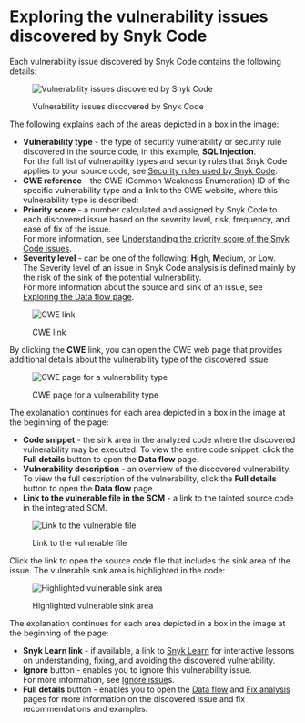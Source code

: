 # Exploring the vulnerability issues discovered by Snyk Code

Each vulnerability issue discovered by Snyk Code contains the following details:

<figure><img src="../../../../.gitbook/assets/Snyk Code - Results - Issues - diagram.png" alt="Vulnerability issues discovered by Snyk Code"><figcaption><p>Vulnerability issues discovered by Snyk Code</p></figcaption></figure>

The following explains each of the areas depicted in a box in the image:

* **Vulnerability type** - the type of security vulnerability or security rule discovered in the source code, in this example, **SQL Injection**.\
  For the full list of vulnerability types and security rules that Snyk Code applies to your source code, see [Security rules used by Snyk Code](../../security-rules-used-by-snyk-code/).
* **CWE reference** - the CWE (Common Weakness Enumeration) ID of the specific vulnerability type and a link to the CWE website, where this vulnerability type is described:
* **Priority score** - a number calculated and assigned by Snyk Code to each discovered issue based on the severity level, risk, frequency, and ease of fix of the issue.\
  For more information, see [Understanding the priority score of the Snyk Code issues](../../exploring-and-working-with-snyk-code-results-in-the-web-ui/understanding-the-priority-score-of-the-snyk-code-issues.md).
* **Severity level** - can be one of the following: **H**igh, **M**edium, or **L**ow.\
  The Severity level of an issue in Snyk Code analysis is defined mainly by the risk of the sink of the potential vulnerability.\
  For more information about the source and sink of an issue, see [Exploring the Data flow page](exploring-the-data-flow-and-fix-analysis-pages-of-an-issue/exploring-the-data-flow-page.md).

<figure><img src="../../../../.gitbook/assets/Snyk Code - Results - Issues - CWE link.png" alt="CWE link"><figcaption><p>CWE link</p></figcaption></figure>

By clicking the **CWE** link, you can open the CWE web page that provides additional details about the vulnerability type of the discovered issue:

<figure><img src="../../../../.gitbook/assets/Snyk Code - Results - Issues - CWE web page.png" alt="CWE page for a vulnerability type"><figcaption><p>CWE page for a vulnerability type</p></figcaption></figure>

The explanation continues for each area depicted in a box in the image at the beginning of the page:

* **Code snippet** - the sink area in the analyzed code where the discovered vulnerability may be executed. To view the entire code snippet, click the **Full details** button to open the **Data flow** page.
* **Vulnerability description** - an overview of the discovered vulnerability. To view the full description of the vulnerability, click the **Full details** button to open the **Data flow** page.
* **Link to the vulnerable file in the SCM** - a link to the tainted source code in the integrated SCM.

<figure><img src="../../../../.gitbook/assets/Snyk Code - Results - Issues - Repo link.png" alt="Link to the vulnerable file"><figcaption><p>Link to the vulnerable file</p></figcaption></figure>

Click the link to open the source code file that includes the sink area of the issue. The vulnerable sink area is highlighted in the code:

<figure><img src="../../../../.gitbook/assets/Snyk Code - Results - Issues - Repo link - in SCM.png" alt="Highlighted vulnerable sink area"><figcaption><p>Highlighted vulnerable sink area</p></figcaption></figure>

The explanation continues for each area depicted in a box in the image at the beginning of the page:

* **Snyk Learn link** - if available, a link to [Snyk Learn](https://learn.snyk.io/) for interactive lessons on understanding, fixing, and avoiding the discovered vulnerability.
* **Ignore** button - enables you to ignore this vulnerability issue.\
  For more information, see [Ignore issue](../../../../manage-issues/issue-management/ignore-issues.md)s.
* **Full details** button - enables you to open the [Data flow](exploring-the-data-flow-and-fix-analysis-pages-of-an-issue/exploring-the-data-flow-page.md) and [Fix analysis](exploring-the-data-flow-and-fix-analysis-pages-of-an-issue/exploring-the-fix-analysis-page.md) pages for more information on the discovered issue and fix recommendations and examples.
